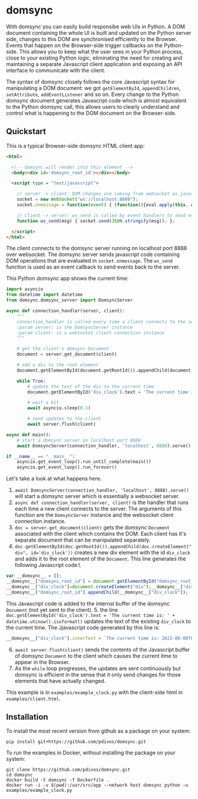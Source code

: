 # domsync

With domsync you can easily build responsibe web UIs in Python. A DOM document containing the whole UI is built and updated on the Python server side,
changes to this DOM are synchronised efficiently to the Browser. Events that happen on the Browser-side trigger callbacks on the Python-side.
This allows you to keep what the user sees in your Python process, close to your existing Python logic, eliminating the need for
creating and maintaining a separate Javascript client application and exposing an API interface to communicate with the client.

The syntax of domsync closely follows the core Javascript syntax for manipulating a DOM document:
we got ```getElementById```, ```appendChildren```, ```setAttribute```, ```addEventListener``` and so on. Every change to the Python domsync document
generates Javascript code which is almost equivalent to the Python domsync call, this allows users to clearly understand and control what
is happening to the DOM document on the Browser-side.

## Quickstart

This is a typical Browser-side domsync HTML client app:
```html
<html>

  <!-- domsync will render into this element -->
  <body><div id='domsync_root_id'></div></body>

  <script type = "text/javascript">

    // server -> client: DOM changes are coming from websocket as javascript code and are eval'ed here
    socket = new WebSocket("ws://localhost:8888");
    socket.onmessage = function(event) { (function(){eval.apply(this, arguments);}(event.data)); };

    // client -> server: ws_send is called by event handlers to send event messages to the server
    function ws_send(msg) { socket.send(JSON.stringify(msg)); };

  </script>
</html>
```
The client connects to the domsync server running on localhost port 8888 over websocket.
The domsync server sends javascript code containing DOM operations that are evaluated in ```socket.onmessage```.
The ```ws_send``` function is used as an event callback to send events back to the server.

This Python domsync app shows the current time:

```Python
import asyncio
from datetime import datetime
from domsync.domsync_server import DomsyncServer

async def connection_handler(server, client):
    """
    connection_handler is called every time a client connects to the server
    :param server: is the DomsyncServer instance
    :param client: is a websocket client connection instance
    """

    # get the client's domsync Document
    document = server.get_document(client)

    # add a div to the root element
    document.getElementById(document.getRootId()).appendChild(document.createElement('div', id='div_clock'))

    while True:
        # update the text of the div to the current time
        document.getElementById('div_clock').text = 'The current time is: ' + datetime.utcnow().isoformat()

        # wait a bit
        await asyncio.sleep(0.1)

        # send updates to the client
        await server.flush(client)

async def main():
    # start a domsync server on localhost port 8888
    await DomsyncServer(connection_handler, 'localhost', 8888).serve()

if __name__ == "__main__":
    asyncio.get_event_loop().run_until_complete(main())
    asyncio.get_event_loop().run_forever()
```

Let's take a look at what happens here.
1. ```await DomsyncServer(connection_handler, 'localhost', 8888).serve()``` will start a domsync server which is essentially a websocket server.
2. ```async def connection_handler(server, client)``` is the handler that runs each time a new client connects to the server. The arguments of this function are the ```DomsyncServer``` instance and the websocket client connection instance.
3. ```doc = server.get_document(client)``` gets the domsync ```Document``` associated with the client which contains the DOM. Each client has it's separate document that can be manipulated separately.
4. ```doc.getElementById(doc.getRootId()).appendChild(doc.createElement("div", id='div_clock'))``` creates a new div element with the id ```div_clock``` and adds it to the root element of the ```Document```. This line generates the following Javascript code:\
```javascript
var __domsync__ = [];                                                                                                  
__domsync__["domsync_root_id"] = document.getElementById("domsync_root_id");
__domsync__["div_clock"]=document.createElement("div");__domsync__["div_clock"].setAttribute("id","div_clock");        
__domsync__["domsync_root_id"].appendChild(__domsync__["div_clock"]);   
```  
This Javascript code is added to the internal buffer of the domsync ```Document``` (not yet sent to the client).
5. the line ```doc.getElementById('div_clock').text = 'The current time is: ' + datetime.utcnow().isoformat()``` updates the text of the existing ```div_clock``` to the current time. The Jjavascript code generated by this line is:  
```javascript
__domsync__["div_clock"].innerText = `The current time is: 2022-06-08T02:48:24.376443`;   
```
6. ```await server.flush(client)``` sends the contents of the Javascript buffer of domsync ```Document``` to the client which causes the current itme to appear in the Browser.
7. As the ```while``` loop progresses, the updates are sent continuously but domsync is efficient in the sense that it only send changes for those elements that have actually changed.

This example is in ```examples/example_clock.py``` with the client-side html in ```examples/client.html```.

<!--
<details>
  <summary>Click to see the Javascript code generated</summary>
  
```javascript
var __domsync__ = [];
__domsync__["domsync_root_id"] = document.getElementById("domsync_root_id");
el = document.createElement('h1');el.setAttribute('id', 'h1_0');__domsync__['h1_0'] = el;
__domsync__["h1_0"].text = "domsync demo";
__domsync__["domsync_root_id"].appendChild(__domsync__["h1_0"]);
el = document.createElement('ul');el.setAttribute('id', 'ul_0');__domsync__['ul_0'] = el;
__domsync__["domsync_root_id"].appendChild(__domsync__["ul_0"]);
el = document.createElement('li');el.setAttribute('id', 'li_0');__domsync__['li_0'] = el;
__domsync__["li_0"].text = "item 0";
__domsync__["ul_0"].appendChild(__domsync__["li_0"]);
el = document.createElement('li');el.setAttribute('id', 'li_1');__domsync__['li_1'] = el;
__domsync__["li_1"].text = "item 1";
__domsync__["ul_0"].appendChild(__domsync__["li_1"]);
el = document.createElement('li');el.setAttribute('id', 'li_2');__domsync__['li_2'] = el;
__domsync__["li_2"].text = "item 2";
__domsync__["ul_0"].appendChild(__domsync__["li_2"]);
```
</details>

On the Browser client side the generated javascript code is evaluated which causes the DOM within ```<div id='domsync_root_id'>``` to change to this:

```html
<div id='domsync_root_id'>
  <h1 id='h1_0'>domsync demo</h1>
  <ul id='ul_0'>
    <li id='li_0'>item 0</li>
    <li id='li_1'>item 1</li>
    <li id='li_2'>item 2</li>
  </ul>
</div>
```

Now on the Python server side we can do more manipulations to the DOM Document and send the updates to the client:
```Python
# change the first items text, remove the second item, change the third items attribute
doc.getElementById('li_0').text = doc.getElementById('li_0').text + ' is missing item 1'
doc.getElementById('li_1').remove()
doc.getElementById('li_2').setAttribute('style','color:red')

# generate the js updates
js = doc.render_js_updates()

# send the updates to the client
await ws_client.send(js)
```

<details>
  <summary>Click to see the Javascript code generated</summary>
  
```javascript
__domsync__["li_1"].remove();
__domsync__["li_0"].text = "item 0 is missing item 1";
__domsync__["li_2"].setAttribute("style","color:red");
```
</details>

On the Browser client side the generated javascript code is evaluated again that causes the DOM within ```<div id='domsync_root_id'>``` to change to this:

```html
<div id='domsync_root_id'>
  <h1 id='h1_0'>domsync demo</h1>
  <ul id='ul_0'>
    <li id='li_0'>item 0 is missing item 1</li>
    <li id='li_2' style='color:red'>item 2</li>
  </ul>
</div>
```

## Components

Components are subclasses of ```domsync.Component``` and allow you to create a reusable group of elements.
Each component takes a Document and an root_id as an input and adds it's elements on initialisation under the specified root element in the document.

### TableComponent

One use case for domsync is a table of data that we want to update efficiently cell-by-cell over websocket.

Using traditional methods, you would first need to design and implement a Python API to send out table update messages to your client,
possibly you would need to think about message format for your different UI components. Then you would need to build a client-side
Javascript application that receives the update messages, interprets them and renders/updates a table component. If you need to change anything on the Python side,
you will also have to change your Javascript client-side application, keeping these two in sync is a considerable amount of work.

Using domsync, you create an initial domsync document on the Python side. The first call to doc.render_js_updates() after creating the document
will contain all initialisation that is needed to create it on the Browser side, you send it over websocket, eval() it and your table is there.
Then you can change an individual cell of the table in the domsync document on the Python side. A subsequent call to doc.render_js_updates()
will generate minimal update message that contains the changes of the individual cell (not the whole document) that can be sent to the
browser over websocket where after eval() the changes will be reflected.

In this way you just saved yourself (1) having to implenent a separate UI logic in a separate language and (2) having to design and implement a Python API
updating your Browser components. You haven't saved (3) having to actually specify and update the DOM, you are now doing that on the Python side
instead of the Browser side, but you would have to do that anyways.

#### Example

```Python
from domsync import Document, TableComponent

# create a document under the id 'domsync_root_id'
doc = Document('domsync_root_id')

# add a Table
table = TableComponent(doc, 'domsync_root_id', ['Name', 'Age', 'Birthday', 'Hair'])
table.addRow('kyle',    ['Kyle Broflovski', '10', 'May 26',     'brown'])
table.addRow('eric',    ['Eric Cartman',    '10', 'July 1',     'brown'])
table.addRow('kenny',   ['Kenny McCormick', '10', 'March 22',   'blond'])
table.addRow('tolkien', ['Tolkien Black',   '10', 'June 20',    'black'])
table.addRow('stan',    ['Stan Marsh',      '10', 'October 19', 'black'])

# generate and send the updates to the client
js = doc.render_js_updates()
await ws_client.send(js)

# let's correct some mistakes in the table
table.updateCell('kyle','Hair','red')
table.updateCell('kenny','Age','9')

# generate and send the updates to the client
js = doc.render_js_updates()
await ws_client.send(js)
```

### Input Components and events callbacks

So far all the example showed a one-way synchronisation of changes on the Python side to the Browser side. However if an onclick or onchange event happens on the Browser side, we want to know about that and we want to be notified. domsync has implementations of input components that propagate the change event to the Python side by sending websocket messages from the Browser to Python and update the internal state of the Python DOM to reflect those changes. They also allow Python event handler functions to be added to the components. The input components at the time of writing are ```ButtonComponent```, ```TextInputComponent```, ```TextareaComponent```, ```SelectComponent```.

#### Example

This is what we have on the Python side:

```Python
from domsync import Document, ButtonComponent, TextInputComponent

def on_click(event):
    # print a message on each button push
    print('button got pressed')

def on_change(event):
    print('textinput value changed:' event['value'])
    # set the text of a div to the updated value of the text input
    doc = event['doc']
    doc.getElementById('id_div').text = doc.getElementById('id_textinput').value
    # NOTE: at this point domsync has updated the value of the textinput element,
    # therefore doc.getElementById('id_textinput').value is the same as event['value']

root_id = 'domsync_root_id'
doc = Document(root_id)

# add a <button> with a callback on_click
ButtonComponent(doc, root_id, text="press me", callback=on_click, id='id_button')

# add an <input type="text"> with a callback on_change
TextInputComponent(doc, root_id, value="hi there!", callback=on_change, id='id_textinput')

# add a <div> to show the value of the textinput
doc.getElementById(root_id).appendChild(doc.createElement('div', id='id_div'))

# we assume a websocket server is running on port 8888 and a client is connected to ws_client
while True:
    # get incoming event message
    msg = json.loads(await ws_client.recv())

    # give the incoming message to the doc, this will eventually trigger the callbacks of the components
    doc.handle_event(msg) 

    # send any updates to the client
    js = doc.render_js_updates()
    if len(js) > 0: await ws_client.send(js)
```

there is a full example of the input components in ```examples/example_input_components.py``` with the client-side html in ```examples/client.html```.
-->

## Installation

To install the most recent version from github as a package on your system:

```console
pip install git+https://github.com/pdivos/domsync.git
```

To run the examples in Docker, without installing the package on your system:

```console
git clone https://github.com/pdivos/domsync.git
cd domsync
docker build -t domsync -f Dockerfile .
docker run -i -v $(pwd):/usr/src/app --network host domsync python -u examples/example_clock.py
```
